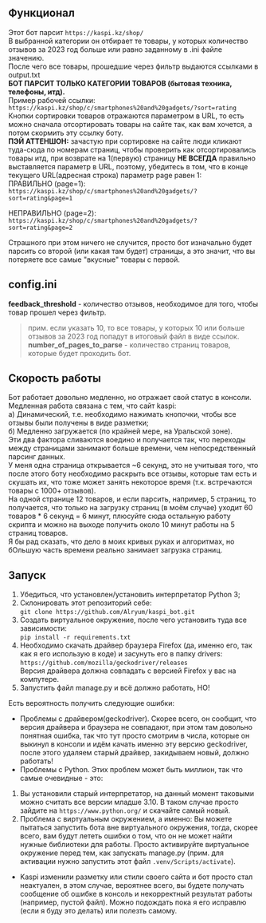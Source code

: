 ## Функционал  
Этот бот парсит ```https://kaspi.kz/shop/```  
В выбранной категории он отбирает те товары, у которых количество отзывов за 2023 год больше или равно заданному в .ini файле значению.  
После чего все товары, прошедшие через фильтр выдаются ссылками в output.txt  
**БОТ ПАРСИТ ТОЛЬКО КАТЕГОРИИ ТОВАРОВ (бытовая техника, телефоны, итд).**  
Пример рабочей ссылки:  
```https://kaspi.kz/shop/c/smartphones%20and%20gadgets/?sort=rating```  
Кнопки сортировки товаров отражаются параметром в URL, то есть можно сначала отсортировать товары на сайте так, как вам хочется, а потом скормить эту ссылку боту.  
**ПЭЙ АТТЕНШОН:** зачастую при сортировке на сайте люди кликают туда-сюда по номерам страниц, чтобы проверить как отсортировались товары итд, при возврате на 1(первую) страницу **НЕ ВСЕГДА** правильно выставляется параметр в URL, поэтому, убедитесь в том, что в конце текущего URL(адресная строка) параметр page равен 1:  
ПРАВИЛЬНО (page=1):  
```https://kaspi.kz/shop/c/smartphones%20and%20gadgets/?sort=rating&page=1```  

НЕПРАВИЛЬНО (page=2):  
```https://kaspi.kz/shop/c/smartphones%20and%20gadgets/?sort=rating&page=2```  

Страшного при этом ничего не случится, просто бот изначально будет парсить со второй (или какая там будет) страницы, а это значит, что вы потеряете все самые "вкусные" товары с первой.  
  
## config.ini  
**feedback_threshold** - количество отзывов, необходимое для того, чтобы товар прошел через фильтр.  
> прим. если указать 10, то все товары, у которых 10 или больше отзывов за 2023 год попадут в итоговый файл в виде ссылок.  
**number_of_pages_to_parse** - количество страниц товаров, которые будет проходить бот.  
  
## Скорость работы  
Бот работает довольно медленно, но отражает свой статус в консоли.  
Медленная работа связана с тем, что сайт kaspi:  
a) Динамический, т.е. необходимо нажимать кнопочки, чтобы все отзывы были получены в виде разметки;  
б) Медленно загружается (по крайней мере, на Уральской зоне).  
Эти два фактора сливаются воедино и получается так, что переходы между страницами занимают больше времени, чем непосредственный парсинг данных.  
У меня одна страница открывается ~6 секунд, это не учитывая того, что после этого боту необходимо раскрыть все отзывы, которые там есть и скушать их, что тоже может занять некоторое время (т.к. встречаются товары с 1000+ отзывов).  
На одной странице 12 товаров, и если парсить, например, 5 страниц, то получается, что только на загрузку страниц (в моём случае) уходит 60 товаров * 6 секунд = 6 минут, плюсуйте сюда остальную работу скрипта и можно на выходе получить около 10 минут работы на 5 страниц товаров.  
Я бы рад сказать, что дело в моих кривых руках и алгоритмах, но бОльшую часть времени реально занимает загрузка страниц.  
  
## Запуск
1) Убедиться, что установлен/установить интерпретатор Python 3;
2) Склонировать этот репозиторий себе:  
```git clone https://github.com/Alryum/kaspi_bot.git```  
3) Создать виртуальное окружение, после чего установить туда все зависимости:  
```pip install -r requirements.txt```  
4) Необходимо скачать драйвер браузера Firefox (да, именно его, так как я его использую в коде) и засунуть его в папку drivers:  
```https://github.com/mozilla/geckodriver/releases```  
Версия драйвера должна совпадать с версией Firefox у вас на компутере.  
5) Запустить файл manage.py и всё должно работать, НО!  
  
Есть вероятность получить следующие ошибки:  
- Проблемы с драйвером(geckodriver). Скорее всего, он сообщит, что версия драйвера и браузера не совпадают, при этом там довольно понятная ошибка, так что тут просто смотрим в числа, которые он выкинул в консоли и идём качать именно эту версию geckodriver, после этого удаляем старый драйвер, закидываем новый, должно работать!  
- Проблемы с Python. Этих проблем может быть миллион, так что самые очевидные - это:  
1) Вы установили старый интерпретатор, на данный момент таковыми можно считать все версии младше 3.10. В таком случае просто зайдите на ```https://www.python.org/``` и скачайте самый новый.  
2) Проблема с виртуальным окружением, а именно: Вы можете пытаться запустить бота вне виртуального окружения, тогда, скорее всего, вам будут лететь ошибки о том, что он не может найти нужные библиотеки для работы. Просто активируйте виртуальное окружение перед тем, как запускать manage.py (прим. для активации нужно запустить этот файл ```.venv/Scripts/activate```).  

- Kaspi изменили разметку или стили своего сайта и бот просто стал неактуален, в этом случае, вероятнее всего, вы будете получать сообщение об ошибке в консоль и некорректный результат работы (например, пустой файл). Можно подождать пока я его исправлю (если я буду это делать) или полезть самому.  